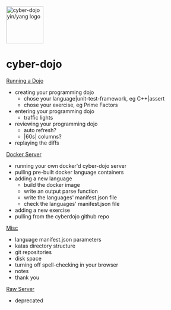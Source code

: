 
<img src="https://raw.githubusercontent.com/JonJagger/cyberdojo/master/public/images/home_page_logo.png" alt="cyber-dojo yin/yang logo" style="width:100px;"/>

cyber-dojo
==========

[Running a Dojo](running-a-dojo.md)
  * creating your programming dojo
    * chose your language|unit-test-framework, eg C++|assert
    * chose your exercise, eg Prime Factors
  * entering your programming dojo
    * traffic lights
  * reviewing your programming dojo
    * auto refresh?
    * |60s| columns?
  * replaying the diffs

[Docker Server](docker-server.md)
  * running your own docker'd cyber-dojo server
  * pulling pre-built docker language containers
  * adding a new language
    * build the docker image
    * write an output parse function
    * write the languages' manifest.json file
    * check the languages' manifest.json file
  * adding a new exercise
  * pulling from the cyberdojo github repo

[Misc](misc.md)
  * language manifest.json parameters
  * katas directory structure
  * git repositories
  * disk space
  * turning off spell-checking in your browser
  * notes
  * thank you

[Raw Server](raw-server.md)
  * deprecated

